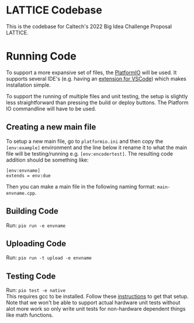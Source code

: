 # LATTICE Codebase
This is the codebase for Caltech's 2022 Big Idea Challenge Proposal LATTICE.

# Running Code

To support a more expansive set of files, the [PlatformIO](https://docs.platformio.org/en/latest/what-is-platformio.html) will be used. It supports several IDE's (e.g. having an [extension for VSCode](https://docs.platformio.org/en/latest/integration/ide/index.html#desktop-ides)) which makes installation simple.

To support the running of multiple files and unit testing, the setup is slightly less straightforward than pressing the build or deploy buttons. The Platform IO commandline will have to be used.

## Creating a new main file
To setup a new main file, go to `platformio.ini` and then copy the `[env:example]` environment and the line below it rename it to what the main file will be testing/running e.g. `[env:encodertest]`. The resulting code addition should be something like:

```
[env:envname]
extends = env:due
```

Then you can make a main file in the following naming format: `main-envname.cpp`. 

## Building Code
Run: `pio run -e envname`

## Uploading Code
Run: `pio run -t upload -e envname`

## Testing Code
Run: `pio test -e native`  
This requires gcc to be installed. Follow these [instructions](https://docs.platformio.org/en/latest/platforms/native.html) to get that setup. Note that we won't be able to support actual hardware unit tests without alot more work so only write unit tests for non-hardware dependent things like math functions. 
